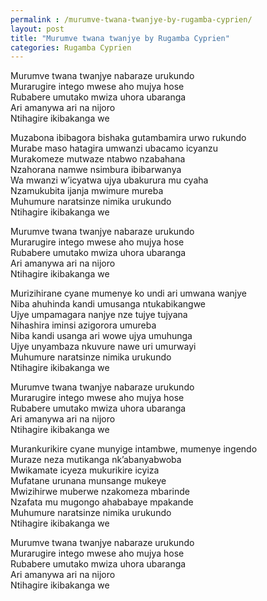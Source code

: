 ```yaml
---
permalink : /murumve-twana-twanjye-by-rugamba-cyprien/
layout: post
title: "Murumve twana twanjye by Rugamba Cyprien"
categories: Rugamba Cyprien
---
```

Murumve twana twanjye nabaraze urukundo\
Murarugire intego mwese aho mujya hose\
Rubabere umutako mwiza uhora ubaranga\
Ari amanywa ari na nijoro\
Ntihagire ikibakanga we

Muzabona ibibagora bishaka gutambamira urwo rukundo\
Murabe maso hatagira umwanzi ubacamo icyanzu\
Murakomeze mutwaze ntabwo nzabahana\
Nzahorana namwe nsimbura ibibarwanya\
Wa mwanzi w’icyatwa ujya ubakurura mu cyaha\
Nzamukubita ijanja mwimure mureba\
Muhumure naratsinze nimika urukundo\
Ntihagire ikibakanga we

Murumve twana twanjye nabaraze urukundo\
Murarugire intego mwese aho mujya hose\
Rubabere umutako mwiza uhora ubaranga\
Ari amanywa ari na nijoro\
Ntihagire ikibakanga we

Murizihirane cyane mumenye ko undi ari umwana wanjye\
Niba ahuhinda kandi umusanga ntukabikangwe\
Ujye umpamagara nanjye nze tujye tujyana\
Nihashira iminsi azigorora umureba\
Niba kandi usanga ari wowe ujya umuhunga\
Ujye unyambaza nkuvure nawe uri umurwayi\
Muhumure naratsinze nimika urukundo\
Ntihagire ikibakanga we

Murumve twana twanjye nabaraze urukundo\
Murarugire intego mwese aho mujya hose\
Rubabere umutako mwiza uhora ubaranga\
Ari amanywa ari na nijoro\
Ntihagire ikibakanga we

Murankurikire cyane munyige intambwe, mumenye ingendo\
Muraze neza mutikanga nk’abanyabwoba\
Mwikamate icyeza mukurikire icyiza\
Mufatane urunana munsange mukeye\
Mwizihirwe muberwe nzakomeza mbarinde\
Nzafata mu mugongo ahababaye mpakande\
Muhumure naratsinze nimika urukundo\
Ntihagire ikibakanga we

Murumve twana twanjye nabaraze urukundo\
Murarugire intego mwese aho mujya hose\
Rubabere umutako mwiza uhora ubaranga\
Ari amanywa ari na nijoro\
Ntihagire ikibakanga we
